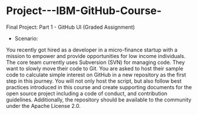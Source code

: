 # Project---IBM-GitHub-Course-
Final Project: Part 1 - GitHub UI (Graded Assignment)

- Scenario:
  
You recently got hired as a developer in a micro-finance startup with a mission to empower and provide opportunities for low income individuals. The core team currently uses Subversion (SVN) for managing code. They want to slowly move their code to Git. You are asked to host their sample code to calculate simple interest on GitHub in a new repository as the first step in this journey. You will not only host the script, but also follow best practices introduced in this course and create supporting documents for the open source project including a code of conduct, and contribution guidelines. Additionally, the repository should be available to the community under the Apache License 2.0.
